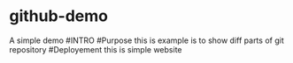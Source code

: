 # github-demo
A simple demo
#INTRO
#Purpose
this is example is to show diff parts of git repository
#Deployement
this is simple website
